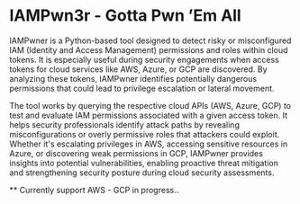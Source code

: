 # IAMPwn3r - Gotta Pwn ’Em All

IAMPwner is a Python-based tool designed to detect risky or misconfigured IAM (Identity and Access Management) permissions and roles within cloud tokens. It is especially useful during security engagements when access tokens for cloud services like AWS, Azure, or GCP are discovered. By analyzing these tokens, IAMPwner identifies potentially dangerous permissions that could lead to privilege escalation or lateral movement.

The tool works by querying the respective cloud APIs (AWS, Azure, GCP) to test and evaluate IAM permissions associated with a given access token. It helps security professionals identify attack paths by revealing misconfigurations or overly permissive roles that attackers could exploit. Whether it's escalating privileges in AWS, accessing sensitive resources in Azure, or discovering weak permissions in GCP, IAMPwner provides insights into potential vulnerabilities, enabling proactive threat mitigation and strengthening security posture during cloud security assessments.

** Currently support AWS - GCP in progress..
